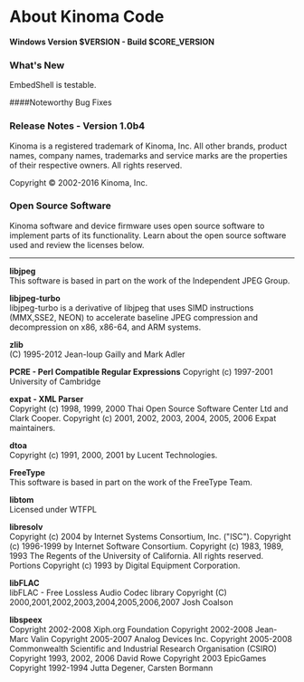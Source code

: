 <!--
|     Copyright (C) 2010-2016 Marvell International Ltd.
|     Copyright (C) 2002-2010 Kinoma, Inc.
|
|     Licensed under the Apache License, Version 2.0 (the "License");
|     you may not use this file except in compliance with the License.
|     You may obtain a copy of the License at
|
|      http://www.apache.org/licenses/LICENSE-2.0
|
|     Unless required by applicable law or agreed to in writing, software
|     distributed under the License is distributed on an "AS IS" BASIS,
|     WITHOUT WARRANTIES OR CONDITIONS OF ANY KIND, either express or implied.
|     See the License for the specific language governing permissions and
|     limitations under the License.
-->
# About Kinoma Code
**Windows Version $VERSION - Build $CORE_VERSION**

### What's New

EmbedShell is testable.

####Noteworthy Bug Fixes


### Release Notes - Version 1.0b4


Kinoma is a registered trademark of Kinoma, Inc. All other brands, product names, company names, trademarks and service marks are the properties of their respective owners. All rights reserved.

Copyright © 2002-2016 Kinoma, Inc.

### Open Source Software  
Kinoma software and device firmware uses open source software to implement parts of its functionality. Learn about the open source software used and review the licenses below.

---

**libjpeg**  
This software is based in part on the work of the Independent JPEG Group.

**libjpeg-turbo**  
libjpeg-turbo is a derivative of libjpeg that uses SIMD instructions (MMX,SSE2, NEON) to accelerate baseline JPEG compression and decompression on x86, x86-64, and ARM systems.

**zlib**  
(C) 1995-2012 Jean-loup Gailly and Mark Adler

**PCRE - Perl Compatible Regular Expressions**
Copyright (c) 1997-2001 University of Cambridge

**expat - XML Parser**  
Copyright (c) 1998, 1999, 2000 Thai Open Source Software Center Ltd and Clark Cooper.
Copyright (c) 2001, 2002, 2003, 2004, 2005, 2006 Expat maintainers.

**dtoa**  
Copyright (c) 1991, 2000, 2001 by Lucent Technologies.

**FreeType**  
This software is based in part on the work of the FreeType Team.

**libtom**  
Licensed under WTFPL

**libresolv**  
Copyright (c) 2004 by Internet Systems Consortium, Inc. (\"ISC\").
Copyright (c) 1996-1999 by Internet Software Consortium.
Copyright (c) 1983, 1989, 1993 The Regents of the University of California. All rights reserved.
Portions Copyright (c) 1993 by Digital Equipment Corporation.

**libFLAC**  
libFLAC - Free Lossless Audio Codec library
Copyright (C) 2000,2001,2002,2003,2004,2005,2006,2007 Josh Coalson

**libspeex**  
Copyright 2002-2008 Xiph.org Foundation
Copyright 2002-2008 Jean-Marc Valin
Copyright 2005-2007 Analog Devices Inc.
Copyright 2005-2008 Commonwealth Scientific and Industrial Research Organisation (CSIRO)
Copyright 1993, 2002, 2006 David Rowe
Copyright 2003 EpicGames
Copyright 1992-1994 Jutta Degener, Carsten Bormann
